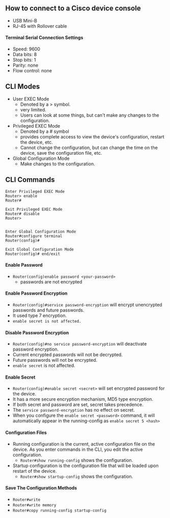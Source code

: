 ## How to connect to a Cisco device console
* USB Mini-B
* RJ-45 with Rollover cable
#### Terminal Serial Connection Settings
* Speed: 9600
* Data bits: 8
* Stop bits: 1
* Parity: none
* Flow control: none
## CLI Modes
* User EXEC Mode 
	* Denoted by a > symbol.
	* very limited.
	* Users can look at some things, but can't make any changes to the configuration.
* Privileged EXEC Mode
	* Denoted by a # symbol
	* provides complete access to view the device's configuration, restart the device, etc.
	* Cannot change the configuration, but can change the time on the device, save the configuration file, etc.
* Global Configuration Mode
	* Make changes to the configuration.
## CLI Commands
```
Enter Privileged EXEC Mode
Router> enable
Router#

Exit Privileged EXEC Mode
Router# disable
Router>


Enter Global Configuration Mode
Router#configure terminal
Router(config)#

Exit Global Configuration Mode
Router(config)# end/exit
```
#### Enable Password
* `Router(config)enable password <your-password>`
	* passwords are not encrypted
#### Enable Password Encryption
* `Router(config)#service password-encryption` will encrypt unencrypted passwords and future passwords.
* It used type 7 encryption.
* `enable secret is not affected.`
#### Disable Password Encryption
* `Router(config)#no service password-encryption` will deactivate password encryption.
* Current encrypted passwords will not be decrypted.
* Future passwords will not be encrypted.
* `enable secret` is not affected.
#### Enable Secret
* `Router(config)#enable secret <secret>` will set encrypted password for the device.
* It has a more secure encryption mechanism, MD5 type encryption.
* If both secret and password are set, secret takes precedence.
* The `service password-encryption` has no effect on secret.
* When you configure the `enable secret <password>` command, it will automatically appear in the running-config as `enable secret 5 <hash>`
#### Configuration Files
* Running configuration is the current, active configuration file on the device. As you enter commands in the CLI, you edit the active configuration.
	* `Router#show running-config` shows the configuration.
* Startup configuration is the configuration file that will be loaded upon restart of the device.
	* `Router#show startup-config` shows the configuration.

#### Save The Configuration Methods
* `Router#write`
* `Router#write memory`
* `Router#copy running-config startup-config`